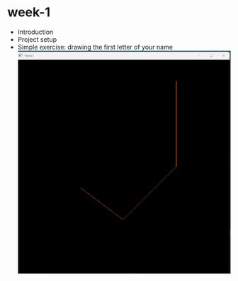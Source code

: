 # week-1
- Introduction
- Project setup
- Simple exercise: drawing the first letter of your name  
![J letter](img/letter_j.png)